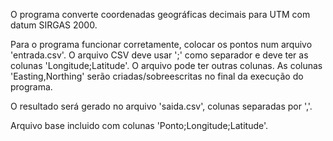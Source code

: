 O programa converte coordenadas geográficas decimais para UTM com datum SIRGAS 2000.

Para o programa funcionar corretamente, colocar os pontos num arquivo 'entrada.csv'.
O arquivo CSV deve usar ';' como separador e deve ter as colunas 'Longitude;Latitude'. O arquivo pode ter outras colunas.
As colunas 'Easting,Northing' serão criadas/sobreescritas no final da execução do programa.

O resultado será gerado no arquivo 'saida.csv', colunas separadas por ','.

Arquivo base incluido com colunas 'Ponto;Longitude;Latitude'.
